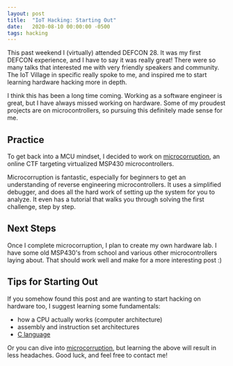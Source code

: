 ```yaml
---
layout: post
title:  "IoT Hacking: Starting Out"
date:   2020-08-10 00:00:00 -0500
tags: hacking
---
```

This past weekend I (virtually) attended DEFCON 28. It was my first
DEFCON experience, and I have to say it was really great! There
were so many talks that interested me with very friendly speakers
and community. The IoT Village in specific really spoke to me, and
inspired me to start learning hardware hacking more in depth.

I think this has been a long time coming. Working as a software
engineer is great, but I have always missed working on hardware.
Some of my proudest projects are on microcontrollers, so pursuing
this definitely made sense for me.

## Practice
To get back into a MCU mindset, I decided to work on
[microcorruption](https://microcorruption.com/), an online CTF
targeting virtualized MSP430 microcontrollers.

Microcorruption is fantastic, especially for beginners to get an
understanding of reverse engineering microcontrollers. It uses a
simplified debugger, and does all the hard work of setting up
the system for you to analyze. It even has a tutorial that walks
you through solving the first challenge, step by step.

## Next Steps
Once I complete microcorruption, I plan to create my own hardware lab.
I have some old MSP430's from school and various other microcontrollers
laying about. That should work well and make for a more interesting post :)

## Tips for Starting Out
If you somehow found this post and are wanting to start hacking on
hardware too, I suggest learning some fundamentals:

* how a CPU actually works (computer architecture)
* assembly and instruction set architectures
* [C language](/knowledge/c.html)

Or you can dive into [microcorruption](https://microcorruption.com/),
but learning the above will result in less headaches. Good luck,
and feel free to contact me!
